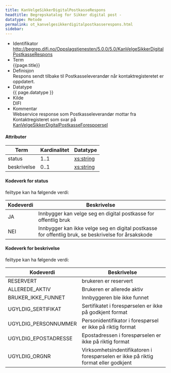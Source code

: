 ```yaml
--- 
title: KanVelgeSikkerDigitalPostkasseRespons  
headtitle: Begrepskatalog for Sikker digital post -  
datatype: Metode  
permalink: ot_kanvelgesikkerdigitalpostkasserespons.html
sidebar:
---
```


  - Identifikator  
    <http://begrep.difi.no/Oppslagstjenesten/5.0.0/5.0/KanVelgeSikkerDigitalPostkasseRespons>
  - Term  
    {{page.title}}
  - Definisjon  
    Respons sendt tilbake til Postkasseleverandør når
    kontaktregisteretet er oppdatert.
  - Datatype  
    {{ page.datatype }}
  - Kilde  
    DIFI
  - Kommentar  
    Webservice response som Postkasseleverandør mottar fra
    Kontaktregisteret som svar på
    [KanVelgeSikkerDigitalPostkasseForespoersel](KanVelgeSikkerDigitalPostkasseForespoersel.md)

#### Attributer

| Term        | Kardinalitet | Datatype                                              |
| ----------- | ------------ | ----------------------------------------------------- |
| status      | 1..1         | [xs:string](http://www.w3.org/TR/xmlschema-2/#string) |
| beskrivelse | 0..1         | [xs:string](http://www.w3.org/TR/xmlschema-2/#string) |

#### Kodeverk for status

feiltype kan ha følgende verdi:

| Kodeverdi | Beskrivelse                                                                                         |
| --------- | --------------------------------------------------------------------------------------------------- |
| JA        | Innbygger kan velge seg en digital postkasse for offentlig bruk                                     |
| NEI       | Innbygger kan ikke velge seg en digital postkasse for offentlig bruk, se beskrivelse for årsakskode |

#### Kodeverk for beskrivelse

feiltype kan ha følgende verdi:

| Kodeverdi             | Beskrivelse                                                                         |
| --------------------- | ----------------------------------------------------------------------------------- |
| RESERVERT             | brukeren er reservert                                                               |
| ALLEREDE\_AKTIV       | Brukeren er allerede aktiv                                                          |
| BRUKER\_IKKE\_FUNNET  | Innbyggeren ble ikke funnet                                                         |
| UGYLDIG\_SERTIFIKAT   | Sertifikatet i forespørselen er ikke på godkjent format                             |
| UGYLDIG\_PERSONNUMMER | Personidentifikator i forespørsel er ikke på riktig format                          |
| UGYLDIG\_EPOSTADRESSE | Epostadressen i forespørselen er ikke på riktig format                              |
| UGYLDIG\_ORGNR        | Virksomhetsindentifikatoren i forespørselen er ikke på riktig format eller godkjent |
